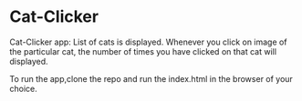 # Cat-Clicker
Cat-Clicker app: List of cats is displayed. Whenever you click on image of the particular cat, the number of times you have clicked on that cat will displayed.

To run the app,clone the repo and run the index.html in the browser of your choice.
